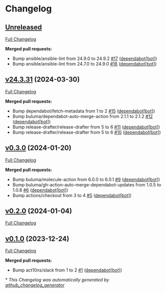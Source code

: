 # Changelog

## [Unreleased](https://github.com/buluma/ansible-role-galen/tree/HEAD)

[Full Changelog](https://github.com/buluma/ansible-role-galen/compare/v24.3.31...HEAD)

**Merged pull requests:**

- Bump ansible/ansible-lint from 24.9.0 to 24.9.2 [\#17](https://github.com/buluma/ansible-role-galen/pull/17) ([dependabot[bot]](https://github.com/apps/dependabot))
- Bump ansible/ansible-lint from 24.7.0 to 24.9.0 [\#16](https://github.com/buluma/ansible-role-galen/pull/16) ([dependabot[bot]](https://github.com/apps/dependabot))

## [v24.3.31](https://github.com/buluma/ansible-role-galen/tree/v24.3.31) (2024-03-30)

[Full Changelog](https://github.com/buluma/ansible-role-galen/compare/v0.3.0...v24.3.31)

**Merged pull requests:**

- Bump dependabot/fetch-metadata from 1 to 2 [\#15](https://github.com/buluma/ansible-role-galen/pull/15) ([dependabot[bot]](https://github.com/apps/dependabot))
- Bump buluma/dependabot-auto-merge-action from 2.1.1 to 2.1.2 [\#12](https://github.com/buluma/ansible-role-galen/pull/12) ([dependabot[bot]](https://github.com/apps/dependabot))
- Bump release-drafter/release-drafter from 5 to 6 [\#11](https://github.com/buluma/ansible-role-galen/pull/11) ([dependabot[bot]](https://github.com/apps/dependabot))
- Bump release-drafter/release-drafter from 5 to 6 [\#10](https://github.com/buluma/ansible-role-galen/pull/10) ([dependabot[bot]](https://github.com/apps/dependabot))

## [v0.3.0](https://github.com/buluma/ansible-role-galen/tree/v0.3.0) (2024-01-20)

[Full Changelog](https://github.com/buluma/ansible-role-galen/compare/v0.2.0...v0.3.0)

**Merged pull requests:**

- Bump buluma/molecule-action from 6.0.0 to 6.0.1 [\#9](https://github.com/buluma/ansible-role-galen/pull/9) ([dependabot[bot]](https://github.com/apps/dependabot))
- Bump buluma/gh-action-auto-merge-dependabot-updates from 1.0.5 to 1.0.8 [\#6](https://github.com/buluma/ansible-role-galen/pull/6) ([dependabot[bot]](https://github.com/apps/dependabot))
- Bump actions/checkout from 3 to 4 [\#5](https://github.com/buluma/ansible-role-galen/pull/5) ([dependabot[bot]](https://github.com/apps/dependabot))

## [v0.2.0](https://github.com/buluma/ansible-role-galen/tree/v0.2.0) (2024-01-04)

[Full Changelog](https://github.com/buluma/ansible-role-galen/compare/v0.1.0...v0.2.0)

## [v0.1.0](https://github.com/buluma/ansible-role-galen/tree/v0.1.0) (2023-12-24)

[Full Changelog](https://github.com/buluma/ansible-role-galen/compare/5b44cf19a0620c61eddf9c1ffba7e682179df442...v0.1.0)

**Merged pull requests:**

- Bump act10ns/slack from 1 to 2 [\#1](https://github.com/buluma/ansible-role-galen/pull/1) ([dependabot[bot]](https://github.com/apps/dependabot))



\* *This Changelog was automatically generated by [github_changelog_generator](https://github.com/github-changelog-generator/github-changelog-generator)*
